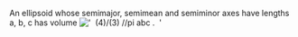 An ellipsoid whose semimajor, semimean and semiminor axes have lengths
a, b, c has volume
!['  (4)/(3) //pi abc .  '](../dictionary/equation_images/1321.1..png)

